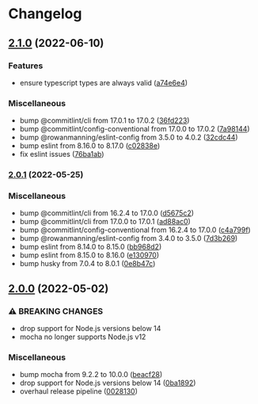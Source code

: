 # Changelog

## [2.1.0](https://github.com/rowanmanning/response-render-middleware/compare/v2.0.1...v2.1.0) (2022-06-10)


### Features

* ensure typescript types are always valid ([a74e6e4](https://github.com/rowanmanning/response-render-middleware/commit/a74e6e4244209d754466d698855399122c0824ea))


### Miscellaneous

* bump @commitlint/cli from 17.0.1 to 17.0.2 ([36fd223](https://github.com/rowanmanning/response-render-middleware/commit/36fd2235cacd25a231b0d48dbc310122d0751b36))
* bump @commitlint/config-conventional from 17.0.0 to 17.0.2 ([7a98144](https://github.com/rowanmanning/response-render-middleware/commit/7a98144089a2a5ceb8f28aac5070a9ac7910af6f))
* bump @rowanmanning/eslint-config from 3.5.0 to 4.0.2 ([32cdc44](https://github.com/rowanmanning/response-render-middleware/commit/32cdc44ad79458cbd530cc3b097ce07724f7e68a))
* bump eslint from 8.16.0 to 8.17.0 ([c02838e](https://github.com/rowanmanning/response-render-middleware/commit/c02838eec3f6076487c69fa8fc93bd3b0eef2074))
* fix eslint issues ([76ba1ab](https://github.com/rowanmanning/response-render-middleware/commit/76ba1ab0d8214fca6b614dcf6e834eac9ca868d1))

### [2.0.1](https://github.com/rowanmanning/response-render-middleware/compare/v2.0.0...v2.0.1) (2022-05-25)


### Miscellaneous

* bump @commitlint/cli from 16.2.4 to 17.0.0 ([d5675c2](https://github.com/rowanmanning/response-render-middleware/commit/d5675c2c281678951f101ec6e7d5f748b407258a))
* bump @commitlint/cli from 17.0.0 to 17.0.1 ([ad88ac0](https://github.com/rowanmanning/response-render-middleware/commit/ad88ac0befd63c8335a947e542379dbfe301c4ad))
* bump @commitlint/config-conventional from 16.2.4 to 17.0.0 ([c4a799f](https://github.com/rowanmanning/response-render-middleware/commit/c4a799fd7f8d6788717faaa9882bf1ae55aaaaca))
* bump @rowanmanning/eslint-config from 3.4.0 to 3.5.0 ([7d3b269](https://github.com/rowanmanning/response-render-middleware/commit/7d3b26935db628b07e56d376bc48d4abd551c452))
* bump eslint from 8.14.0 to 8.15.0 ([bb968d2](https://github.com/rowanmanning/response-render-middleware/commit/bb968d25d91b644dd95aa1156b38f888063ecb37))
* bump eslint from 8.15.0 to 8.16.0 ([e130970](https://github.com/rowanmanning/response-render-middleware/commit/e130970d2b92367a46b482a90bb998e55f78994a))
* bump husky from 7.0.4 to 8.0.1 ([0e8b47c](https://github.com/rowanmanning/response-render-middleware/commit/0e8b47c99fa3c74bde8b7b0d3b79d11626bd2563))

## [2.0.0](https://github.com/rowanmanning/response-render-middleware/compare/v1.1.0...v2.0.0) (2022-05-02)


### ⚠ BREAKING CHANGES

* drop support for Node.js versions below 14
* mocha no longer supports Node.js v12

### Miscellaneous

* bump mocha from 9.2.2 to 10.0.0 ([beacf28](https://github.com/rowanmanning/response-render-middleware/commit/beacf2811f259e74a8325b1fe1fe2b050cc63577))
* drop support for Node.js versions below 14 ([0ba1892](https://github.com/rowanmanning/response-render-middleware/commit/0ba18922e273b2af32929101b85fad999f857a23))
* overhaul release pipeline ([0028130](https://github.com/rowanmanning/response-render-middleware/commit/00281303cfa76f55203ec2c427260cfdb060d97f))
